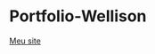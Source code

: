# Portfolio-Wellison
<a href= "https://wellmendes25.github.io/meu-site/" target="_blank">Meu site</a>
